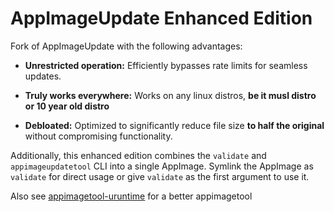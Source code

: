 # AppImageUpdate Enhanced Edition

Fork of AppImageUpdate with the following advantages: 

* **Unrestricted operation:** Efficiently bypasses rate limits for seamless updates.

* **Truly works everywhere:** Works on any linux distros, **be it musl distro or 10 year old distro** 

* **Debloated:** Optimized to significantly reduce file size **to half the original** without compromising functionality.

Additionally, this enhanced edition combines the `validate` and `appimageupdatetool` CLI into a single AppImage. Symlink the AppImage as `validate` for direct usage or give `validate` as the first argument to use it.

Also see [appimagetool-uruntime](https://github.com/pkgforge-dev/appimagetool-uruntime) for a better appimagetool
    
